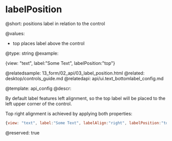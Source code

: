 labelPosition
=============


@short: positions label in relation to the control

@values:
- top	places label above the control
	

@type: string
@example:

{view: "text", label:"Some Text", labelPosition:"top"}

@relatedsample:
	13_form/02_api/03_label_position.html
@related: 
	desktop/controls_guide.md
@relatedapi:
	api/ui.text_bottomlabel_config.md

@template:	api_config
@descr:

By default label features left alignment, so the top label will be placed to the left upper corner of the control.

Top right alignment is achieved by applying both properties:

~~~js
{view: "text", label:"Some Text", labelAlign:"right", labelPosition:"top"}
~~~

@reserved: true